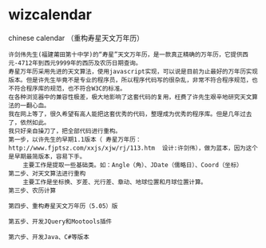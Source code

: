 wizcalendar
===========

chinese calendar （重构寿星天文万年历）


    许剑伟先生(福建莆田第十中学)的“寿星”天文万年历，是一款真正精确的万年历，它提供西元-4712年到西元9999年的西历及农历日期查询。
    寿星万年历采用先进的天文算法，使用javascript实现，可以说是目前为止最好的万年历实现版本。但是许先生毕竟不是专业的程序员，所以程序代码写的很杂乱，非常不符合程序规范，也不符合程序库的规范，也不符合W3C的标准。
    在各种浏览器中的兼容性极差，极大地影响了这套代码的复用，枉费了许先生艰辛地研究天文算法的一翻心血。
    我在网上等了，很久希望有高人能把这套优秀的代码，整理成为优秀的程序库。但是几年过去了，依然如此。
    我只好亲自操刀了，把全部代码进行重构。
    第一步，以许先生的早期1.1版本（ 寿星万年历：http://www.fjptsz.com/xxjs/xjw/rj/113.htm  设计:许剑伟），做为蓝本，因为这个是早期最简版本，容易下手。
        主要工作是提取一些基础类。如：Angle（角）、JDate（儒略日）、Coord（坐标）
    第二步、对天文算法进行重构
        主要工作是坐标换、岁差、光行差、章动、地球位置和月球位置计算。
    第三步、农历计算

    第四步、重构寿星天文万年历（5.05）版

    第五步、开发JQuery和Mootools插件

    第六步、开发Java、C#等版本